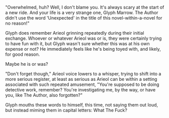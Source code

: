 "Overwhelmed, huh? Well, I don't blame you. It's always scary at the start of a new ride. And your life is a very strange one, Glyph Marrow. The Author didn't use the word 'Unexpected' in the title of this novel-within-a-novel for no reason!"

Glyph does remember Arieol grinning repeatedly during their initial exchange. Whoever or whatever Arieol was or is, they were certainly trying to have fun with it, but Glyph wasn't sure whether this was at his own expense or not? He immediately feels like he's being toyed with, and likely, for good reason.

Maybe he is or was?

"Don't forget though," Arieol voice lowers to a whisper, trying to shift into a more serious register, at least as serious as Arieol can be within a setting associated with such repeated amusement, "You're supposed to be doing detective work, remember? You're investigating me, by the way, or have you, like The Author, also forgotten?"

Glyph mouths these words to himself, this time, not saying them out loud, but instead miming them in capital letters: What The Fuck?